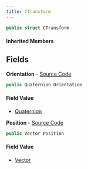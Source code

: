 ```yaml
---
title: CTransform
---
```


```csharp
public struct CTransform
```

#### Inherited Members

## Fields

**Orientation** - [Source Code](https://github.com/swiftly-solution/swiftlys2/blob/master/managed/src/SwiftlyS2.Shared/Natives/Structs/CTransform.cs#L15)

```csharp
public Quaternion Orientation
```

#### Field Value

- [Quaternion](/docs/api/shared/natives/quaternion)

**Position** - [Source Code](https://github.com/swiftly-solution/swiftlys2/blob/master/managed/src/SwiftlyS2.Shared/Natives/Structs/CTransform.cs#L9)

```csharp
public Vector Position
```

#### Field Value

- [Vector](/docs/api/shared/natives/vector)

